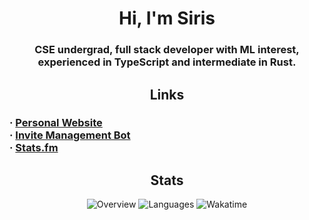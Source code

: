 <h1 align="center">Hi, I'm Siris</h1>
<h3 align="center">CSE undergrad, full stack developer with ML interest, experienced in TypeScript and intermediate in Rust.</h3>
<h2 align="center">Links</h2>
<h3>
· <a target="_blank" href="https://siris.me">Personal Website</a>
<br>
· <a target="_blank" href="https://invi-bot.xyz">Invite Management Bot</a>
<br>
· <a target="_blank" href="https://stats.fm/siris01">Stats.fm</a>
</h3>
<h2 align="center">Stats</h2>
<p align="center">
  <img src="https://git-stats.siris.me/api/?username=siris01&show_icons=true&layout=compact&title_color=C9CBFF&text_color=cad3f5&icon_color=cad3f5&bg_color=181926&hide_border=true&count_private=true&include_all_commits=true&card_width=500" alt="Overview">
  <img src="https://git-stats.siris.me/api/top-langs/?layout=compact&icon_color=cad3f5&count_private=true&username=siris01&langs_count=10&bg_color=181926&hide_border=true&title_color=C9CBFF&text_color=cad3f5&show_icons=true&card_width=500" alt="Languages">
  <img src="https://git-stats.siris.me/api/wakatime/?username=siris&show_icons=true&layout=compact&title_color=C9CBFF&text_color=cad3f5&icon_color=cad3f5&bg_color=181926&hide_border=true&langs_count=10&card_width=500" alt="Wakatime">
</p>
